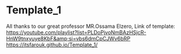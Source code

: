 # Template_1
All thanks to our great professor MR.Ossama Elzero, Link of template: https://youtube.com/playlist?list=PLDoPjvoNmBAzHSjcR-HnW9tnxyuye8KbF&amp;si=vbs6dmCpCJWv6bRP
https://itsfarouk.github.io/Template_1/
